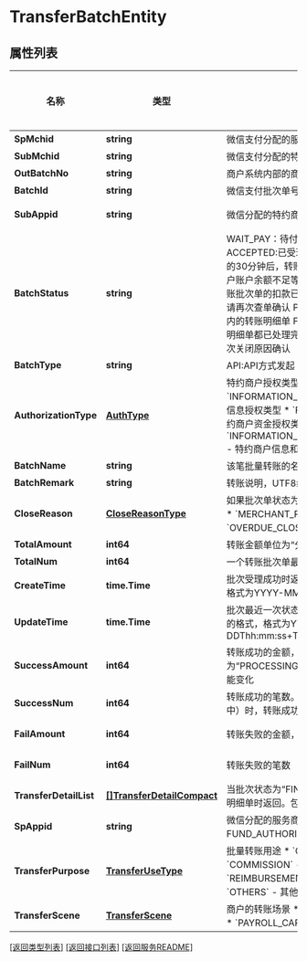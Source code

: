 # TransferBatchEntity

## 属性列表

名称 | 类型 | 描述 | 补充说明
------------ | ------------- | ------------- | -------------
**SpMchid** | **string** | 微信支付分配的服务商商户号  | 
**SubMchid** | **string** | 微信支付分配的特约商户号  | 
**OutBatchNo** | **string** | 商户系统内部的商家批次单号，在商户系统内部唯一  | 
**BatchId** | **string** | 微信支付批次单号，微信商家转账系统返回的唯一标识  | 
**SubAppid** | **string** | 微信分配的特约商户公众账号ID。特约商户appid  | [可选] 
**BatchStatus** | **string** | WAIT_PAY：待付款，商户员工确认付款阶段。ACCEPTED:已受理。批次已受理成功，若发起批量转账的30分钟后，转账批次单仍处于该状态，可能原因是商户账户余额不足等。商户可查询账户资金流水，若该笔转账批次单的扣款已经发生，则表示批次已经进入转账中，请再次查单确认  PROCESSING:转账中。已开始处理批次内的转账明细单  FINISHED:已完成。批次内的所有转账明细单都已处理完成  CLOSED:已关闭。可查询具体的批次关闭原因确认  | 
**BatchType** | **string** | API:API方式发起   WEB:页面方式发起  | 
**AuthorizationType** | [**AuthType**](AuthType.md) | 特约商户授权类型 * &#x60;INFORMATION_AUTHORIZATION_TYPE&#x60; - 特约商户信息授权类型 * &#x60;FUND_AUTHORIZATION_TYPE&#x60; - 特约商户资金授权类型 * &#x60;INFORMATION_AND_FUND_AUTHORIZATION_TYPE&#x60; - 特约商户信息和资金授权类型  | 
**BatchName** | **string** | 该笔批量转账的名称  | 
**BatchRemark** | **string** | 转账说明，UTF8编码，最多允许32个字符  | 
**CloseReason** | [**CloseReasonType**](CloseReasonType.md) | 如果批次单状态为“CLOSED”（已关闭），则有关闭原因 * &#x60;MERCHANT_REVOCATION&#x60; - 商户主动撤销 * &#x60;OVERDUE_CLOSE&#x60; - 系统超时关闭  | [可选] 
**TotalAmount** | **int64** | 转账金额单位为“分”  | 
**TotalNum** | **int64** | 一个转账批次单最多发起三千笔转账  | 
**CreateTime** | **time.Time** | 批次受理成功时返回，按照使用rfc3339所定义的格式，格式为YYYY-MM-DDThh:mm:ss+TIMEZONE  | [可选] 
**UpdateTime** | **time.Time** | 批次最近一次状态变更的时间，按照使用rfc3339所定义的格式，格式为YYYY-MM-DDThh:mm:ss+TIMEZONE  | [可选] 
**SuccessAmount** | **int64** | 转账成功的金额，单位为“分”。当批次状态为“PROCESSING”（转账中）时，转账成功金额随时可能变化  | [可选] 
**SuccessNum** | **int64** | 转账成功的笔数。当批次状态为“PROCESSING”（转账中）时，转账成功笔数随时可能变化  | [可选] 
**FailAmount** | **int64** | 转账失败的金额，单位为“分”  | [可选] 
**FailNum** | **int64** | 转账失败的笔数  | [可选] 
**TransferDetailList** | [**[]TransferDetailCompact**](TransferDetailCompact.md) | 当批次状态为“FINISHED”（已完成），且成功查询到转账明细单时返回。包括微信明细单号、明细状态信息  | [可选] 
**SpAppid** | **string** | 微信分配的服务商商户公众账号ID，特约商户授权类型为FUND_AUTHORIZATION_TYPE时才有该字段  | [可选] 
**TransferPurpose** | [**TransferUseType**](TransferUseType.md) | 批量转账用途 * &#x60;GOODSPAYMENT&#x60; - 货款 * &#x60;COMMISSION&#x60; - 佣金 * &#x60;REFUND&#x60; - 退款 * &#x60;REIMBURSEMENT&#x60; - 报销 * &#x60;FREIGHT&#x60; - 运费 * &#x60;OTHERS&#x60; - 其他  | [可选] 
**TransferScene** | [**TransferScene**](TransferScene.md) | 商户的转账场景 * &#x60;ORDINARY_TRANSFER&#x60; - 普通转账 * &#x60;PAYROLL_CARD_TRANSFER&#x60; - 薪工卡转账  | [可选] 

[\[返回类型列表\]](README.md#类型列表)
[\[返回接口列表\]](README.md#接口列表)
[\[返回服务README\]](README.md)


